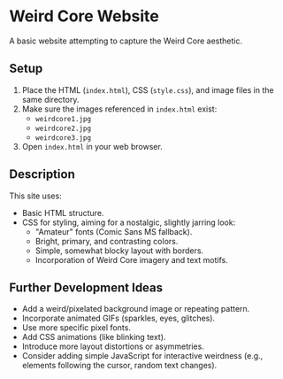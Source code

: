 # Weird Core Website

A basic website attempting to capture the Weird Core aesthetic.

## Setup

1.  Place the HTML (`index.html`), CSS (`style.css`), and image files in the same directory.
2.  Make sure the images referenced in `index.html` exist:
    *   `weirdcore1.jpg`
    *   `weirdcore2.jpg`
    *   `weirdcore3.jpg`
3.  Open `index.html` in your web browser.

## Description

This site uses:

*   Basic HTML structure.
*   CSS for styling, aiming for a nostalgic, slightly jarring look:
    *   "Amateur" fonts (Comic Sans MS fallback).
    *   Bright, primary, and contrasting colors.
    *   Simple, somewhat blocky layout with borders.
    *   Incorporation of Weird Core imagery and text motifs.

## Further Development Ideas

*   Add a weird/pixelated background image or repeating pattern.
*   Incorporate animated GIFs (sparkles, eyes, glitches).
*   Use more specific pixel fonts.
*   Add CSS animations (like blinking text).
*   Introduce more layout distortions or asymmetries.
*   Consider adding simple JavaScript for interactive weirdness (e.g., elements following the cursor, random text changes). 